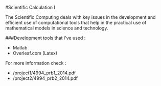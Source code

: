#Scientific Calculation I

The Scientific Computing deals with key issues in the development and efficient use of computational tools that help in the practical use of mathematical models in science and technology.

###Development tools that i've used :

- Matlab
- Overleaf.com (Latex)

For more information check :

- /project1/4994_prb1_2014.pdf
- /project2/4994_prb2_2014.pdf
